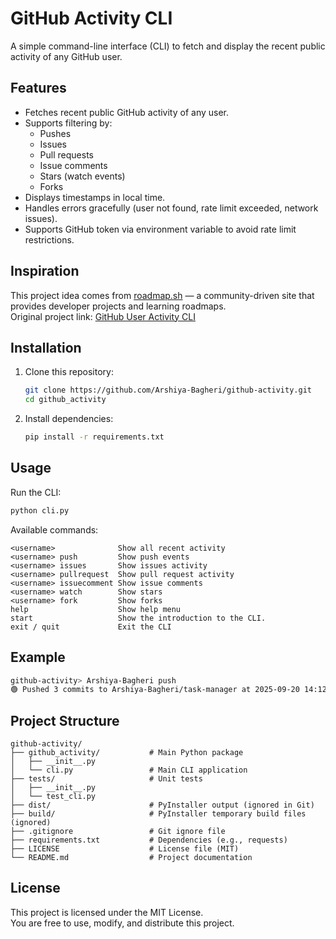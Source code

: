 # GitHub Activity CLI

A simple command-line interface (CLI) to fetch and display the recent public activity of any GitHub user.

## Features
- Fetches recent public GitHub activity of any user.
- Supports filtering by:
  - Pushes
  - Issues
  - Pull requests
  - Issue comments
  - Stars (watch events)
  - Forks
- Displays timestamps in local time.
- Handles errors gracefully (user not found, rate limit exceeded, network issues).
- Supports GitHub token via environment variable to avoid rate limit restrictions.

## Inspiration
This project idea comes from [roadmap.sh](https://roadmap.sh) — a community-driven site that provides developer projects and learning roadmaps.  
Original project link: [GitHub User Activity CLI](https://roadmap.sh/projects/github-user-activity)

## Installation
1. Clone this repository:
   ```bash
   git clone https://github.com/Arshiya-Bagheri/github-activity.git
   cd github_activity
   ```

2. Install dependencies:
   ```bash
   pip install -r requirements.txt
   ```

## Usage
Run the CLI:
```bash
python cli.py
```

Available commands:
```
<username>              Show all recent activity
<username> push         Show push events
<username> issues       Show issues activity
<username> pullrequest  Show pull request activity
<username> issuecomment Show issue comments
<username> watch        Show stars
<username> fork         Show forks
help                    Show help menu
start                   Show the introduction to the CLI.
exit / quit             Exit the CLI
```

## Example
```bash
github-activity> Arshiya-Bagheri push
🟢 Pushed 3 commits to Arshiya-Bagheri/task-manager at 2025-09-20 14:12:33
```

## Project Structure

```
github-activity/
├── github_activity/           # Main Python package
│   ├── __init__.py
│   └── cli.py                 # Main CLI application
├── tests/                     # Unit tests
│   ├── __init__.py
│   └── test_cli.py
├── dist/                      # PyInstaller output (ignored in Git)
├── build/                     # PyInstaller temporary build files (ignored)
├── .gitignore                 # Git ignore file
├── requirements.txt           # Dependencies (e.g., requests)
├── LICENSE                    # License file (MIT)
└── README.md                  # Project documentation

```

## License
This project is licensed under the MIT License.  
You are free to use, modify, and distribute this project.
